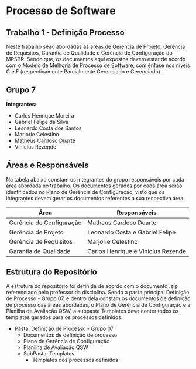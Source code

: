 # Processo de Software

## Trabalho 1 - Definição Processo
Neste trabalho seão abordadas as áreas de Gerência de Projeto, Gerência de Requisitos, Garantia de Qualidade e Gerência de Configuração do MPSBR. Sendo que, os documentos aqui expostos devem estar de acordo com o Modelo de Melhoria de Processo de Software, com ênfase nos níveis G e F (respectivamente Parcialmente Gerenciado e Gerenciado).

## Grupo 7

**Integrantes:**

* Carlos Henrique Moreira
* Gabriel Felipe da Silva
* Leonardo Costa dos Santos
* Marjorie Celestino
* Matheus Cardoso Duarte
* Vinícius Rezende
  
## Áreas e Responsáveis
  
Na tabela abaixo constam os integrantes do grupo responsáveis por cada área abordada no trabalho. Os documentos gerados por cada área serão identificados no Plano de Gerência de Configuração, visto que os integrantes devem gerar os documentos referentes a sua respectiva área.
  
  **Área** | **Responsáveis**
  ---------|-----------------
  Gerência de Configuração | Matheus Cardoso Duarte
  Gerência de Projeto | Leonardo Costa e Gabriel Felipe
  Gerência de Requisitos | Marjorie Celestino
  Garantia de Qualidade | Carlos Henrique e Vinícius Rezende

## Estrutura do Repositório

A estrutura do repositório foi definida de acordo com o documento .zip referenciado pelo professor da disciplina. Sendo a pasta principal Definição de Processo - Grupo 07, e dentro dela constam os documentos de definição de processo das áreas abordadas, o Plano de Gerência de Configuração e a Planilha de Avaliação QSW, a subpasta Templates deve conter todos os templates gerados para os processos definidos.

* Pasta: Definição de Processo - Grupo 07
   * Documentos de definição de processo
   * Plano de Gerência de Configuração
   * Planilha de Avaliação QSW
   * SubPasta: Templates
     * Templates dos processos definidos
